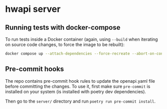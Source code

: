 # hwapi server

## Running tests with docker-compose

To run tests inside a Docker container (again, using `--build` when iterating on source code changes, to force the image to be rebuilt):

```bash
docker compose up --attach-dependencies --force-recreate --abort-on-container-exit --build hwapi-test
```

## Pre-commit hooks

The repo contains pre-commit hook rules to update the openapi.yaml file before committing the changes. To use it, first make sure `pre-commit` is installed on your system (is installed with poetry dev dependencies).

Then go to the `server/` directory and run `poetry run pre-commit install`.


